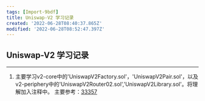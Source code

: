 ```yaml
---
tags: [Import-9bdf]
title: Uniswap-V2 学习记录
created: '2022-06-28T08:40:37.865Z'
modified: '2022-06-28T08:52:47.397Z'
---
```


## Uniswap-V2 学习记录
***
1. 主要学习v2-core中的'UniswapV2Factory.sol'，'UniswapV2Pair.sol'，以及v2-periphery中的'UniswapV2Router02.sol','UniswapV2Library.sol'。将理解加入注释中。
主要参考：[33357](https://github.com/33357/smartcontract-apps/tree/main/DEX/Uniswap_v2)
